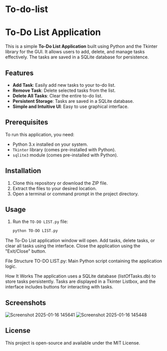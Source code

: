 # To-do-list
# To-Do List Application

This is a simple **To-Do List Application** built using Python and the Tkinter library for the GUI. It allows users to add, delete, and manage tasks effectively. The tasks are saved in a SQLite database for persistence.

## Features

- **Add Task**: Easily add new tasks to your to-do list.
- **Remove Task**: Delete selected tasks from the list.
- **Delete All Tasks**: Clear the entire to-do list.
- **Persistent Storage**: Tasks are saved in a SQLite database.
- **Simple and Intuitive UI**: Easy to use graphical interface.

## Prerequisites

To run this application, you need:

- Python 3.x installed on your system.
- `Tkinter` library (comes pre-installed with Python).
- `sqlite3` module (comes pre-installed with Python).

## Installation

1. Clone this repository or download the ZIP file.
2. Extract the files to your desired location.
3. Open a terminal or command prompt in the project directory.

## Usage

1. Run the `TO-DO LIST.py` file:
   ```bash
   python TO-DO LIST.py

The To-Do List application window will open.
Add tasks, delete tasks, or clear all tasks using the interface.
Close the application using the "Exit/Close" button.

File Structure
TO-DO LIST.py: Main Python script containing the application logic.

How It Works
The application uses a SQLite database (listOfTasks.db) to store tasks persistently.
Tasks are displayed in a Tkinter Listbox, and the interface includes buttons for interacting with tasks.

## Screenshots

![Screenshot 2025-01-16 145641](https://github.com/user-attachments/assets/aa407226-b538-4702-800e-a8c407e911ce)
![Screenshot 2025-01-16 145448](https://github.com/user-attachments/assets/9979a8d2-072f-425d-8d23-cbc87e9baa43)

## License
This project is open-source and available under the MIT License.
